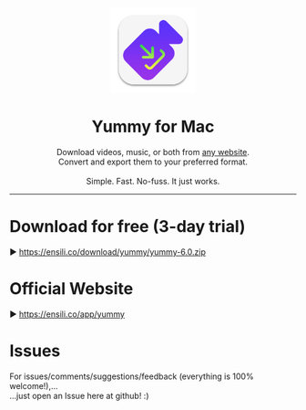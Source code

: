 <p align=center>
  <img height="150px" src="https://github.com/enSili-co/yummy/raw/main/images/logo.png"/>
</p>
<h1 align=center>Yummy for Mac</h1>
<p align=center>
  Download videos, music, or both from <u>any website</u>.<br>Convert and export them to your preferred format.<br><br>Simple. Fast. No-fuss. It just works.
</p>


---

# Download for free (3-day trial)

▶︎ https://ensili.co/download/yummy/yummy-6.0.zip

# Official Website

▶︎ https://ensili.co/app/yummy

# Issues

For issues/comments/suggestions/feedback (everything is 100% welcome!),...    
...just open an Issue here at github! :)
